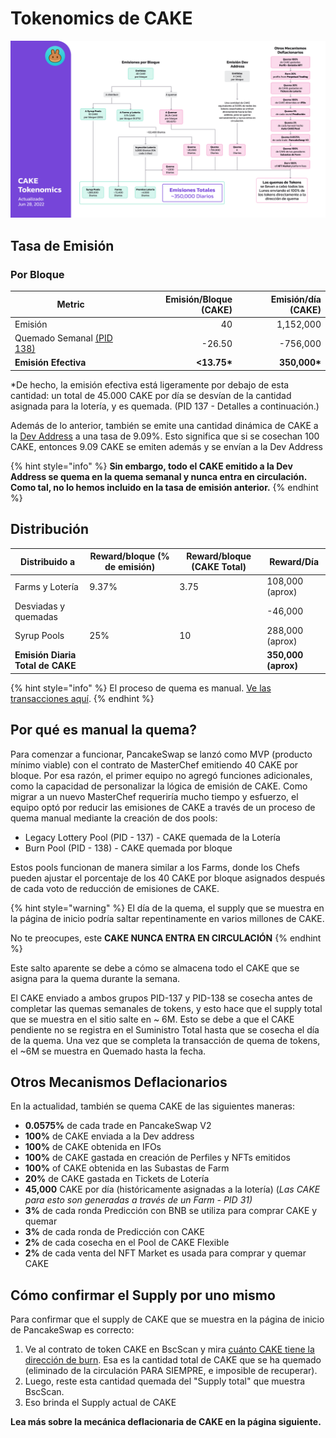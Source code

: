 # Tokenomics de CAKE

![](<../../.gitbook/assets/Es (2).png>)

## **Tasa de Emisión** <a href="#emission-rate" id="emission-rate"></a>

### **Por Bloque**

| **Metric**                                                                  | **Emisión/Bloque (CAKE)** | **Emisión/día (CAKE)** |
| --------------------------------------------------------------------------- | ------------------------: | ---------------------: |
| Emisión                                                                     |                        40 |              1,152,000 |
| Quemado Semanal [(PID 138)](cake-tokenomics.md#why-is-the-cake-burn-manual) |                    -26.50 |               -756,000 |
| **Emisión Efectiva**                                                        |              **<13.75\*** |          **350,000\*** |

\*De hecho, la emisión efectiva está ligeramente por debajo de esta cantidad: un total de 45.000 CAKE por día se desvían de la cantidad asignada para la lotería, y es quemada. (PID 137 - Detalles a continuación.)

Además de lo anterior, también se emite una cantidad dinámica de CAKE a la [Dev Address](https://www.bscscan.com/address/0xd4cfec77cdc21573982ec85cf33cfde6cc677e74) a una tasa de 9.09%. Esto significa que si se cosechan 100 CAKE, entonces 9.09 CAKE se emiten además y se envían a la Dev Address

{% hint style="info" %}
**Sin embargo, todo el CAKE emitido a la Dev Address se quema en la quema semanal y nunca entra en circulación. Como tal, no lo hemos incluido en la tasa de emisión anterior.**
{% endhint %}

## Distribución <a href="#distribution" id="distribution"></a>

| Distribuido a                    | Reward/bloque (% de emisión) | Reward/bloque (CAKE Total) | Reward/Día          |
| -------------------------------- | ---------------------------- | -------------------------- | ------------------- |
| Farms y Lotería                  | 9.37%                        | 3.75                       | 108,000 (aprox)     |
| Desviadas y quemadas             | ​                            | ​                          | -46,000             |
| Syrup Pools                      | 25%                          | 10                         | 288,000 (aprox)     |
| **Emisión Diaria Total de CAKE** | ​                            | ​                          | **350,000 (aprox)** |

{% hint style="info" %}
El proceso de quema es manual. [Ve las transacciones aquí](https://bscscan.com/token/0x0e09fabb73bd3ade0a17ecc321fd13a19e81ce82?a=0x000000000000000000000000000000000000dead).
{% endhint %}

## Por qué es manual la quema?

Para comenzar a funcionar, PancakeSwap se lanzó como MVP (producto mínimo viable) con el contrato de MasterChef emitiendo 40 CAKE por bloque. Por esa razón, el primer equipo no agregó funciones adicionales, como la capacidad de personalizar la lógica de emisión de CAKE. Como migrar a un nuevo MasterChef requeriría mucho tiempo y esfuerzo, el equipo optó por reducir las emisiones de CAKE a través de un proceso de quema manual mediante la creación de dos pools:

* Legacy Lottery Pool (PID - 137) - CAKE quemada de la Lotería
* Burn Pool (PID - 138) - CAKE quemada por bloque

Estos pools funcionan de manera similar a los Farms, donde los Chefs pueden ajustar el porcentaje de los 40 CAKE por bloque asignados después de cada voto de reducción de emisiones de CAKE.

{% hint style="warning" %}
El día de la quema, el supply que se muestra en la página de inicio podría saltar repentinamente en varios millones de CAKE.&#x20;

No te preocupes, este **CAKE NUNCA ENTRA EN CIRCULACIÓN**
{% endhint %}

Este salto aparente se debe a cómo se almacena todo el CAKE que se asigna para la quema durante la semana.

El CAKE enviado a ambos grupos PID-137 y PID-138 se cosecha antes de completar las quemas semanales de tokens, y esto hace que el supply total que se muestra en el sitio salte en \~ 6M. Esto se debe a que el CAKE pendiente no se registra en el Suministro Total hasta que se cosecha el día de la quema. Una vez que se completa la transacción de quema de tokens, el \~6M se muestra en Quemado hasta la fecha.

## **Otros Mecanismos Deflacionarios** <a href="#other-deflationary-mechanics" id="other-deflationary-mechanics"></a>

En la actualidad, también se quema CAKE de las siguientes maneras:

* **0.0575%** de cada trade en PancakeSwap V2
* **100%** de CAKE enviada a la Dev address
* **100%** de CAKE obtenida en IFOs
* **100%** de CAKE gastada en creación de Perfiles y NFTs emitidos
* **100%** of CAKE obtenida en las Subastas de Farm
* **20%** de CAKE gastada en Tickets de Lotería
* **45,000** CAKE por día (históricamente asignadas a la lotería) (_Las CAKE para esto son generadas a través de un Farm - PID 31)_
* **3%** de cada ronda Predicción con BNB se utiliza para comprar CAKE y quemar
* **3%** de cada ronda de Predicción con CAKE
* **2%** de cada cosecha en el Pool de CAKE Flexible
* **2%** de cada venta del NFT Market es usada para comprar y quemar CAKE

## Cómo confirmar el Supply por uno mismo

Para confirmar que el supply de CAKE que se muestra en la página de inicio de PancakeSwap es correcto:

1. Ve al contrato de token CAKE en BscScan y mira [cuánto CAKE tiene la dirección de burn](https://bscscan.com/token/0x0e09fabb73bd3ade0a17ecc321fd13a19e81ce82#balances). Esa es la cantidad total de CAKE que se ha quemado (eliminado de la circulación PARA SIEMPRE, e imposible de recuperar).
2. Luego, reste esta cantidad quemada del "Supply total" que muestra BscScan.
3. Eso brinda el Supply actual de CAKE



**Lea más sobre la mecánica deflacionaria de CAKE en la página siguiente.**

